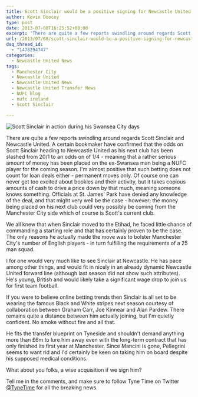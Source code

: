 ```yaml
---
title: Scott Sinclair would be a positive signing for Newcastle United
author: Kevin Doocey
type: post
date: 2013-07-08T16:25:52+00:00
excerpt: 'There are quite a few reports swindling around regards Scott Sinclair and Newcastle United. A certain bookmaker have confirmed that the odds on Scott Sinclair heading to Newcastle United as '
url: /2013/07/08/scott-sinclair-would-be-a-positive-signing-for-newcastle-united/
dsq_thread_id:
  - "1478294747"
categories:
  - Newcastle United News
tags:
  - Manchester City
  - Newcastle United
  - Newcastle United News
  - Newcastle United Transfer News
  - NUFC Blog
  - nufc ireland
  - Scott Sinclair

---
```

![Scott Sinclair in action during his Swansea City days](https://www.tynetime.com/wp-content/uploads/2013/07/Scott-Sinclair-NUFC.jpg "Sinclair - Would boost the number of English contingents on Tyneside")

There are quite a few reports swindling around regards Scott Sinclair and Newcastle United. A certain bookmaker have confirmed that the odds on Scott Sinclair heading to Newcastle United as his next club has been slashed from 20/1 to an odds on of 1/4 - meaning that a rather serious amount of money has been placed on the ex-Swansea man being a NUFC player for the coming season. I'm almost positive that such betting does not count for loan deals either - permanent moves only. Of course one can never get too excited about bookies and their activity, but it takes copious amounts of cash to drive a price down by that much, meaning someone knows something. Officials at St. James' Park have denied any knowledge of the deal, and that might very well be the case - however; the money being  placed on his next club could very possibly be coming from the Manchester City side which of course is Scott's current club.

We all knew that when Sinclair moved to the Etihad, he faced little chance of commanding a starting role and that has certainly proven to be the case. The only reasons he actually made the move was to bolster Manchester City's number of English players - in turn fulfilling the requirements of a 25 man squad.

I for one would very much like to see Sinclair at Newcastle. He has pace among other things, and would fit in nicely in an already dynamic Newcastle United forward line (although last season did not show such attributes). He's young, British and would likely take a significant wage drop to join us for first team football.

If you were to believe online betting trends then Sinclair is all set to be wearing the famous Black and White stripes next season courtesy of collaboration between Graham Carr, Joe Kinnear and Alan Pardew. There remains quite a distance between him actually joining, but I'm quietly confident. No smoke without fire and all that.

He fits the transfer blueprint on Tyneside and shouldn't demand anything more than £6m to lure him away even with the long-term contract that has only finished its first year at Manchester. Since Mancini is gone, Pellegrini seems to want rid and I'd certainly be keen on taking him on board despite his supposed medical conditions.

What about you folks, a wise acquisition if we sign him?

Tell me in the comments, and make sure to follow Tyne Time on Twitter [@TyneTime][1] for all the breaking news.

 [1]: https://twitter.com/tynetime
